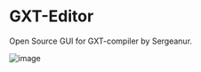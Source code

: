# GXT-Editor
Open Source GUI for GXT-compiler by Sergeanur.   

![image](https://github.com/yuksel-kadir/GXT-Editor/assets/49368530/ce740ec8-815c-4696-bd47-6a4dfad64ca6)

